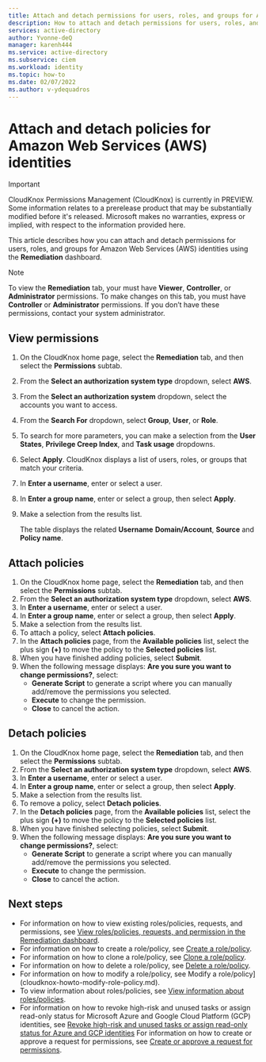 ```yaml
---
title: Attach and detach permissions for users, roles, and groups for Amazon Web Services (AWS) identities in the Remediation dashboard in CloudKnox Permissions Management
description: How to attach and detach permissions for users, roles, and groups for Amazon Web Services (AWS) identities in the Remediation dashboard in CloudKnox Permissions Management.
services: active-directory
author: Yvonne-deQ
manager: karenh444
ms.service: active-directory
ms.subservice: ciem
ms.workload: identity
ms.topic: how-to
ms.date: 02/07/2022
ms.author: v-ydequadros
---
```


# Attach and detach policies for Amazon Web Services (AWS) identities 


> [!IMPORTANT]
> CloudKnox Permissions Management (CloudKnox) is currently in PREVIEW.
> Some information relates to a prerelease product that may be substantially modified before it's released. Microsoft makes no warranties, express or implied, with respect to the information provided here.

This article describes how you can attach and detach permissions for users, roles, and groups for Amazon Web Services (AWS) identities using the **Remediation** dashboard.

> [!NOTE]
> To view the **Remediation** tab, your must have **Viewer**, **Controller**, or **Administrator** permissions. To make changes on this tab, you must have **Controller** or **Administrator** permissions. If you don’t have these permissions, contact your system administrator.

## View permissions

1. On the CloudKnox home page, select the **Remediation** tab, and then select the **Permissions** subtab.
1. From the **Select an authorization system type** dropdown, select **AWS**.
1. From the **Select an authorization system** dropdown, select the accounts you want to access.
1. From the **Search For** dropdown, select **Group**, **User**, or **Role**.
1. To search for more parameters, you can make a selection from the **User States**, **Privilege Creep Index**, and **Task usage** dropdowns.
1. Select **Apply**.
    CloudKnox displays a list of users, roles, or groups that match your criteria.
1. In **Enter a username**, enter or select a user.
1. In **Enter a group name**, enter or select a group, then select **Apply**.
1. Make a selection from the results list.

    The table displays the related **Username** **Domain/Account**, **Source** and **Policy name**.


## Attach policies

1. On the CloudKnox home page, select the **Remediation** tab, and then select the **Permissions** subtab.
1. From the **Select an authorization system type** dropdown, select **AWS**.
1. In **Enter a username**, enter or select a user.
1. In **Enter a group name**, enter or select a group, then select **Apply**.
1. Make a selection from the results list.
1. To attach a policy, select **Attach policies**.
1. In the **Attach policies** page, from the **Available policies** list, select the plus sign **(+)** to move the policy to the **Selected policies** list. 
1. When you have finished adding policies, select **Submit**.
1. When the following message displays: **Are you sure you want to change permissions?**, select: 
    - **Generate Script** to generate a script where you can manually add/remove the permissions you selected.
    - **Execute** to change the permission.
    - **Close** to cancel the action.

## Detach policies

1. On the CloudKnox home page, select the **Remediation** tab, and then select the **Permissions** subtab.
1. From the **Select an authorization system type** dropdown, select **AWS**.
1. In **Enter a username**, enter or select a user.
1. In **Enter a group name**, enter or select a group, then select **Apply**.
1. Make a selection from the results list.
1. To remove a policy, select **Detach policies**.
1. In the **Detach policies** page, from the **Available policies** list, select the plus sign **(+)** to move the policy to the **Selected policies** list. 
1. When you have finished selecting policies, select **Submit**.
1. When the following message displays: **Are you sure you want to change permissions?**, select: 
    - **Generate Script** to generate a script where you can manually add/remove the permissions you selected.
    - **Execute** to change the permission.
    - **Close** to cancel the action.

## Next steps


- For information on how to view existing roles/policies, requests, and permissions, see [View roles/policies, requests, and permission in the Remediation dashboard](cloudknox-ui-remediation.md).
- For information on how to create a role/policy, see [Create a role/policy](cloudknox-howto-create-role-policy.md).
- For information on how to clone a role/policy, see [Clone a role/policy](cloudknox-howto-clone-role-policy.md).
- For information on how to delete a role/policy, see [Delete a role/policy](cloudknox-howto-delete-role-policy.md).
- For information on how to modify a role/policy, see Modify a role/policy](cloudknox-howto-modify-role-policy.md).
- To view information about roles/policies, see [View information about roles/policies](cloudknox-howto-view-role-policy.md).
- For information on how to revoke high-risk and unused tasks or assign read-only status for Microsoft Azure and Google Cloud Platform (GCP) identities, see [Revoke high-risk and unused tasks or assign read-only status for Azure and GCP identities](cloudknox-howto-revoke-task-readonly-status.md)
For information on how to create or approve a request for permissions, see [Create or approve a request for permissions](cloudknox-howto-create-approve-privilege-request.md).

